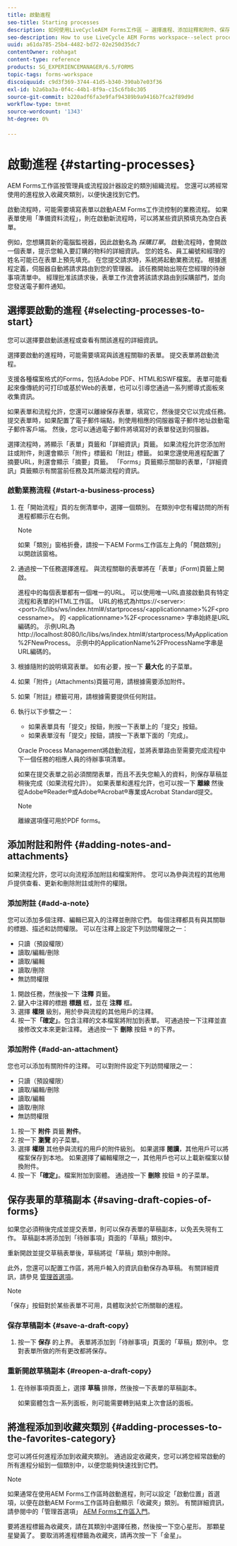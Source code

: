 ```yaml
---
title: 啟動進程
seo-title: Starting processes
description: 如何使用LiveCycleAEM Forms工作區 — 選擇進程、添加註釋和附件、保存草稿副本和添加到收藏夾。
seo-description: How to use LiveCycle AEM Forms workspace--select processes, add notes and attachments, save draft copies, and add to favorites.
uuid: a61da785-25b4-4482-bd72-02e250d35dc7
contentOwner: robhagat
content-type: reference
products: SG_EXPERIENCEMANAGER/6.5/FORMS
topic-tags: forms-workspace
discoiquuid: c9d3f369-3744-41d5-b340-390ab7e03f36
exl-id: b2a6ba3a-0f4c-44b1-8f9a-c15c6fb8c305
source-git-commit: b220adf6fa3e9faf94389b9a9416b7fca2f89d9d
workflow-type: tm+mt
source-wordcount: '1343'
ht-degree: 0%

---
```


# 啟動進程 {#starting-processes}

AEM Forms工作區按管理員或流程設計器設定的類別組織流程。 您還可以將經常使用的進程放入收藏夾類別，以便快速找到它們。

啟動流程時，可能需要填寫表單以啟動AEM Forms工作流控制的業務流程。 如果表單使用「準備資料流程」，則在啟動新流程時，可以將某些資訊預填充為空白表單。

例如，您想購買新的電腦監視器，因此啟動名為 *採購訂單*。 啟動流程時，會開啟一個表單，提示您輸入要訂購的物料的詳細資訊。 您的姓名、員工編號和經理的姓名可能已在表單上預先填充。 在您提交請求時，系統將起動業務流程。 根據進程定義，伺服器自動將請求路由到您的管理器。 該任務開始出現在您經理的待辦事項清單中。 經理批准該請求後，表單工作流會將該請求路由到採購部門，並向您發送電子郵件通知。

## 選擇要啟動的進程 {#selecting-processes-to-start}

您可以選擇要啟動該進程或查看有關該進程的詳細資訊。

選擇要啟動的進程時，可能需要填寫與該進程關聯的表單。 提交表單將啟動流程。

支援各種檔案格式的Forms，包括Adobe PDF、HTML和SWF檔案。 表單可能看起來像傳統的可打印或基於Web的表單，也可以引導您通過一系列嚮導式面板來收集資訊。

如果表單和流程允許，您還可以離線保存表單，填寫它，然後提交它以完成任務。 提交表單時，如果配置了電子郵件端點，則使用相應的伺服器電子郵件地址啟動電子郵件客戶端。 然後，您可以通過電子郵件將填寫好的表單發送到伺服器。

選擇流程時，將顯示「表單」頁籤和「詳細資訊」頁籤。 如果流程允許您添加附註或附件，則還會顯示「附件」標籤和「附註」標籤。 如果您還使用進程配置了摘要URL，則還會顯示「摘要」頁籤。 「Forms」頁籤顯示關聯的表單，「詳細資訊」頁籤顯示有關當前任務及其所屬流程的資訊。

### 啟動業務流程 {#start-a-business-process}

1. 在「開始流程」頁的左側清單中，選擇一個類別。 在類別中您有權訪問的所有進程都顯示在右側。

   >[!NOTE]
   >
   >如果「類別」窗格折疊，請按一下AEM Forms工作區左上角的「開啟類別」以開啟該窗格。

1. 通過按一下任務選擇進程。 與流程關聯的表單將在「表單」(Form)頁籤上開啟。

   進程中的每個表單都有一個唯一的URL。 可以使用唯一URL直接啟動具有特定流程和表單的HTML工作區。 URL的格式為https://&lt;server>:&lt;port>/lc/libs/ws/index.html#/startprocess/&lt;applicationname>%2F&lt;processname>。 的 &lt;applicationname>%2F&lt;processname> 字串始終是URL編碼的。 示例URL為http://localhost:8080/lc/libs/ws/index.html#/startprocess/MyApplication%2FNewProcess。 示例中的ApplicationName%2FProcessName字串是URL編碼的。

1. 根據隨附的說明填寫表單。 如有必要，按一下 **最大化** 的子菜單。
1. 如果「附件」(Attachments)頁籤可用，請根據需要添加附件。
1. 如果「附註」標籤可用，請根據需要提供任何附註。
1. 執行以下步驟之一：

   * 如果表單具有「提交」按鈕，則按一下表單上的「提交」按鈕。
   * 如果表單沒有「提交」按鈕，請按一下表單下面的「完成」。

   Oracle Process Management將啟動流程，並將表單路由至需要完成流程中下一個任務的相應人員的待辦事項清單。

   如果在提交表單之前必須關閉表單，而且不丟失您輸入的資料，則保存草稿並稍後完成（如果流程允許）。 如果表單和進程允許，也可以按一下 **離線** 然後從Adobe®Reader®或Adobe®Acrobat®專業或Acrobat Standard提交。

   >[!NOTE]
   >
   >離線選項僅可用於PDF forms。

## 添加附註和附件 {#adding-notes-and-attachments}

如果流程允許，您可以向流程添加附註和檔案附件。 您可以為參與流程的其他用戶提供查看、更新和刪除附註或附件的權限。

### 添加附註 {#add-a-note}

您可以添加多個注釋、編輯已寫入的注釋並刪除它們。 每個注釋都具有與其關聯的標題、描述和訪問權限。 可以在注釋上設定下列訪問權限之一：

* 只讀（預設權限）
* 讀取/編輯/刪除
* 讀取/編輯
* 讀取/刪除
* 無訪問權限

1. 開啟任務，然後按一下 **注釋** 頁籤。
1. 鍵入中注釋的標題 **標題** 框，並在 **注釋** 框。
1. 選擇 **權限** 級別，用於參與流程的其他用戶的注釋。
1. 按一下&#x200B;**「確定」**。包含注釋的文本檔案將附加到表單。 可通過按一下注釋並直接修改文本來更新注釋。 通過按一下 **刪除** 按鈕 ![垃圾桶的影像](assets/icondelete.png) 的下界。

### 添加附件 {#add-an-attachment}

您也可以添加有關附件的注釋。 可以對附件設定下列訪問權限之一：

* 只讀（預設權限）
* 讀取/編輯/刪除
* 讀取/編輯
* 讀取/刪除
* 無訪問權限

1. 按一下 **附件** 頁籤 **附件**。
1. 按一下 **瀏覽** 的子菜單。
1. 選擇 **權限** 其他參與流程的用戶的附件級別。 如果選擇 **閱讀**，其他用戶可以將檔案保存到本地。 如果選擇了編輯權限之一，其他用戶也可以上載新檔案以替換附件。
1. 按一下&#x200B;**「確定」**。檔案附加到窗體。 通過按一下 **刪除** 按鈕 ![垃圾桶的影像](assets/icondelete.png) 的子菜單。

## 保存表單的草稿副本 {#saving-draft-copies-of-forms}

如果您必須稍後完成並提交表單，則可以保存表單的草稿副本，以免丟失現有工作。 草稿副本將添加到「待辦事項」頁面的「草稿」類別中。

重新開啟並提交草稿表單後，草稿將從「草稿」類別中刪除。

此外，您還可以配置工作區，將用戶輸入的資訊自動保存為草稿。 有關詳細資訊，請參見 [管理首選項](/help/forms/using/getting-started-livecycle-html-workspace.md)。

>[!NOTE]
>
>「保存」按鈕對於某些表單不可用，具體取決於它所關聯的進程。

### 保存草稿副本 {#save-a-draft-copy}

1. 按一下 **保存** 的上界。 表單將添加到「待辦事項」頁面的「草稿」類別中。 您對表單所做的所有更改都將保存。

### 重新開啟草稿副本 {#reopen-a-draft-copy}

1. 在待辦事項頁面上，選擇 **草稿** 排隊，然後按一下表單的草稿副本。

   如果窗體包含一系列面板，則可能需要轉到結束上次會話的面板。

## 將進程添加到收藏夾類別 {#adding-processes-to-the-favorites-category}

您可以將任何進程添加到收藏夾類別。 通過設定收藏夾，您可以將您經常啟動的所有進程分組到一個類別中，以便您能夠快速找到它們。

>[!NOTE]
>
>如果通常在使用AEM Forms工作區時啟動進程，則可以設定「啟動位置」首選項，以便在啟動AEM Forms工作區時自動顯示「收藏夾」類別。 有關詳細資訊，請參閱中的「管理首選項」 [AEM Forms工作區入門](/help/forms/using/getting-started-livecycle-html-workspace.md)。

要將進程標籤為收藏夾，請在其類別中選擇任務，然後按一下空心星形。 那顆星星變黃了。 要取消將進程標籤為收藏夾，請再次按一下「金星」。
